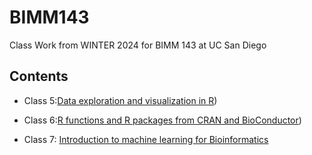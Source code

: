 # BIMM143
Class Work from WINTER 2024 for BIMM 143 at UC San Diego  

## Contents 
- Class 5:[Data exploration and visualization in R](https://github.com/jackiejacketchan/BIMM143/blob/main/class05/class05.pdf))


- Class 6:[R functions and R packages from CRAN and BioConductor](https://github.com/jackiejacketchan/BIMM143/blob/main/class06/class06/Class-6-R-Functions.pdf))



- Class 7: [Introduction to machine learning for Bioinformatics](https://github.com/jackiejacketchan/BIMM143/blob/main/class07/Class%2007/class07.pdf)
